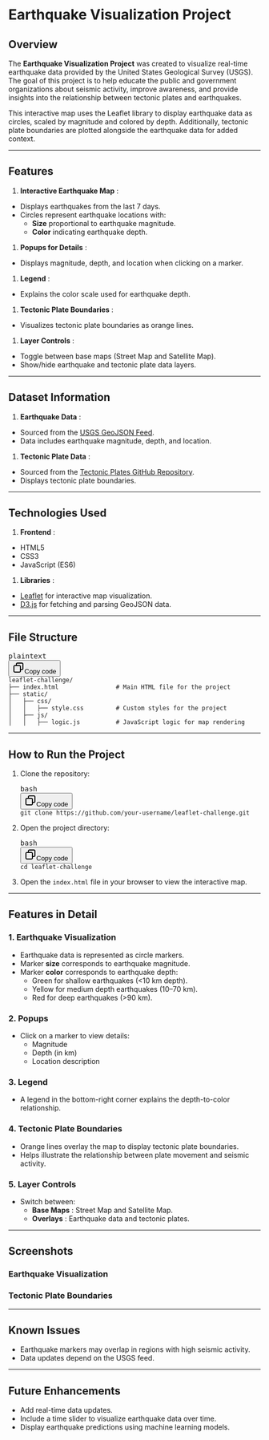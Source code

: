 # Earthquake Visualization Project

## Overview

The **Earthquake Visualization Project** was created to visualize real-time earthquake data provided by the United States Geological Survey (USGS). The goal of this project is to help educate the public and government organizations about seismic activity, improve awareness, and provide insights into the relationship between tectonic plates and earthquakes.

This interactive map uses the Leaflet library to display earthquake data as circles, scaled by magnitude and colored by depth. Additionally, tectonic plate boundaries are plotted alongside the earthquake data for added context.

---

## Features

1. **Interactive Earthquake Map** :

* Displays earthquakes from the last 7 days.
* Circles represent earthquake locations with:
  * **Size** proportional to earthquake magnitude.
  * **Color** indicating earthquake depth.

1. **Popups for Details** :

* Displays magnitude, depth, and location when clicking on a marker.

1. **Legend** :

* Explains the color scale used for earthquake depth.

1. **Tectonic Plate Boundaries** :

* Visualizes tectonic plate boundaries as orange lines.

1. **Layer Controls** :

* Toggle between base maps (Street Map and Satellite Map).
* Show/hide earthquake and tectonic plate data layers.

---

## Dataset Information

1. **Earthquake Data** :

* Sourced from the [USGS GeoJSON Feed]().
* Data includes earthquake magnitude, depth, and location.

1. **Tectonic Plate Data** :

* Sourced from the [Tectonic Plates GitHub Repository](https://github.com/fraxen/tectonicplates).
* Displays tectonic plate boundaries.

---

## Technologies Used

1. **Frontend** :

* HTML5
* CSS3
* JavaScript (ES6)

1. **Libraries** :

* [Leaflet](https://leafletjs.com/) for interactive map visualization.
* [D3.js](https://d3js.org/) for fetching and parsing GeoJSON data.

---

## File Structure

<pre class="!overflow-visible"><div class="contain-inline-size rounded-md border-[0.5px] border-token-border-medium relative bg-token-sidebar-surface-primary dark:bg-gray-950"><div class="flex items-center text-token-text-secondary px-4 py-2 text-xs font-sans justify-between rounded-t-md h-9 bg-token-sidebar-surface-primary dark:bg-token-main-surface-secondary select-none">plaintext</div><div class="sticky top-9 md:top-[5.75rem]"><div class="absolute bottom-0 right-2 flex h-9 items-center"><div class="flex items-center rounded bg-token-sidebar-surface-primary px-2 font-sans text-xs text-token-text-secondary dark:bg-token-main-surface-secondary"><span class="" data-state="closed"><button class="flex gap-1 items-center select-none py-1"><svg width="24" height="24" viewBox="0 0 24 24" fill="none" xmlns="http://www.w3.org/2000/svg" class="icon-sm"><path fill-rule="evenodd" clip-rule="evenodd" d="M7 5C7 3.34315 8.34315 2 10 2H19C20.6569 2 22 3.34315 22 5V14C22 15.6569 20.6569 17 19 17H17V19C17 20.6569 15.6569 22 14 22H5C3.34315 22 2 20.6569 2 19V10C2 8.34315 3.34315 7 5 7H7V5ZM9 7H14C15.6569 7 17 8.34315 17 10V15H19C19.5523 15 20 14.5523 20 14V5C20 4.44772 19.5523 4 19 4H10C9.44772 4 9 4.44772 9 5V7ZM5 9C4.44772 9 4 9.44772 4 10V19C4 19.5523 4.44772 20 5 20H14C14.5523 20 15 19.5523 15 19V10C15 9.44772 14.5523 9 14 9H5Z" fill="currentColor"></path></svg>Copy code</button></span></div></div></div><div class="overflow-y-auto p-4" dir="ltr"><code class="!whitespace-pre hljs language-plaintext">leaflet-challenge/
├── index.html                # Main HTML file for the project
├── static/
│   ├── css/
│   │   ├── style.css         # Custom styles for the project
│   ├── js/
│   │   ├── logic.js          # JavaScript logic for map rendering
</code></div></div></pre>

---

## How to Run the Project

1. Clone the repository:
   <pre class="!overflow-visible"><div class="contain-inline-size rounded-md border-[0.5px] border-token-border-medium relative bg-token-sidebar-surface-primary dark:bg-gray-950"><div class="flex items-center text-token-text-secondary px-4 py-2 text-xs font-sans justify-between rounded-t-md h-9 bg-token-sidebar-surface-primary dark:bg-token-main-surface-secondary select-none">bash</div><div class="sticky top-9 md:top-[5.75rem]"><div class="absolute bottom-0 right-2 flex h-9 items-center"><div class="flex items-center rounded bg-token-sidebar-surface-primary px-2 font-sans text-xs text-token-text-secondary dark:bg-token-main-surface-secondary"><span class="" data-state="closed"><button class="flex gap-1 items-center select-none py-1"><svg width="24" height="24" viewBox="0 0 24 24" fill="none" xmlns="http://www.w3.org/2000/svg" class="icon-sm"><path fill-rule="evenodd" clip-rule="evenodd" d="M7 5C7 3.34315 8.34315 2 10 2H19C20.6569 2 22 3.34315 22 5V14C22 15.6569 20.6569 17 19 17H17V19C17 20.6569 15.6569 22 14 22H5C3.34315 22 2 20.6569 2 19V10C2 8.34315 3.34315 7 5 7H7V5ZM9 7H14C15.6569 7 17 8.34315 17 10V15H19C19.5523 15 20 14.5523 20 14V5C20 4.44772 19.5523 4 19 4H10C9.44772 4 9 4.44772 9 5V7ZM5 9C4.44772 9 4 9.44772 4 10V19C4 19.5523 4.44772 20 5 20H14C14.5523 20 15 19.5523 15 19V10C15 9.44772 14.5523 9 14 9H5Z" fill="currentColor"></path></svg>Copy code</button></span></div></div></div><div class="overflow-y-auto p-4" dir="ltr"><code class="!whitespace-pre hljs language-bash">git clone https://github.com/your-username/leaflet-challenge.git
   </code></div></div></pre>
2. Open the project directory:
   <pre class="!overflow-visible"><div class="contain-inline-size rounded-md border-[0.5px] border-token-border-medium relative bg-token-sidebar-surface-primary dark:bg-gray-950"><div class="flex items-center text-token-text-secondary px-4 py-2 text-xs font-sans justify-between rounded-t-md h-9 bg-token-sidebar-surface-primary dark:bg-token-main-surface-secondary select-none">bash</div><div class="sticky top-9 md:top-[5.75rem]"><div class="absolute bottom-0 right-2 flex h-9 items-center"><div class="flex items-center rounded bg-token-sidebar-surface-primary px-2 font-sans text-xs text-token-text-secondary dark:bg-token-main-surface-secondary"><span class="" data-state="closed"><button class="flex gap-1 items-center select-none py-1"><svg width="24" height="24" viewBox="0 0 24 24" fill="none" xmlns="http://www.w3.org/2000/svg" class="icon-sm"><path fill-rule="evenodd" clip-rule="evenodd" d="M7 5C7 3.34315 8.34315 2 10 2H19C20.6569 2 22 3.34315 22 5V14C22 15.6569 20.6569 17 19 17H17V19C17 20.6569 15.6569 22 14 22H5C3.34315 22 2 20.6569 2 19V10C2 8.34315 3.34315 7 5 7H7V5ZM9 7H14C15.6569 7 17 8.34315 17 10V15H19C19.5523 15 20 14.5523 20 14V5C20 4.44772 19.5523 4 19 4H10C9.44772 4 9 4.44772 9 5V7ZM5 9C4.44772 9 4 9.44772 4 10V19C4 19.5523 4.44772 20 5 20H14C14.5523 20 15 19.5523 15 19V10C15 9.44772 14.5523 9 14 9H5Z" fill="currentColor"></path></svg>Copy code</button></span></div></div></div><div class="overflow-y-auto p-4" dir="ltr"><code class="!whitespace-pre hljs language-bash">cd leaflet-challenge
   </code></div></div></pre>
3. Open the `index.html` file in your browser to view the interactive map.

---

## Features in Detail

### 1. **Earthquake Visualization**

* Earthquake data is represented as circle markers.
* Marker **size** corresponds to earthquake magnitude.
* Marker **color** corresponds to earthquake depth:
  * Green for shallow earthquakes (<10 km depth).
  * Yellow for medium depth earthquakes (10–70 km).
  * Red for deep earthquakes (>90 km).

### 2. **Popups**

* Click on a marker to view details:
  * Magnitude
  * Depth (in km)
  * Location description

### 3. **Legend**

* A legend in the bottom-right corner explains the depth-to-color relationship.

### 4. **Tectonic Plate Boundaries**

* Orange lines overlay the map to display tectonic plate boundaries.
* Helps illustrate the relationship between plate movement and seismic activity.

### 5. **Layer Controls**

* Switch between:
  * **Base Maps** : Street Map and Satellite Map.
  * **Overlays** : Earthquake data and tectonic plates.

---

## Screenshots

### Earthquake Visualization

### Tectonic Plate Boundaries

---

## Known Issues

* Earthquake markers may overlap in regions with high seismic activity.
* Data updates depend on the USGS feed.

---

## Future Enhancements

* Add real-time data updates.
* Include a time slider to visualize earthquake data over time.
* Display earthquake predictions using machine learning models.
